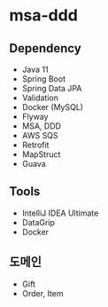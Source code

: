 # msa-ddd

## Dependency
- Java 11
- Spring Boot
- Spring Data JPA
- Validation
- Docker (MySQL)
- Flyway
- MSA, DDD
- AWS SQS
- Retrofit
- MapStruct
- Guava

## Tools
- IntelliJ IDEA Ultimate
- DataGrip
- Docker

## 도메인
- Gift
- Order, Item
